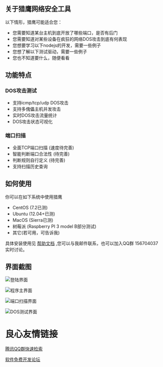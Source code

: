 ## 关于猎鹰网络安全工具
以下情形，猎鹰可能适合您：

 * 您需要知道某台主机到底开放了哪些端口，是否有后门
 * 您需要知道对某些设备在疯狂的网络DOS攻击到底有何表现
 * 您想要学习以下nodejs的开发，需要一些例子
 * 您想了解以下测试驱动，需要一些例子
 * 您也不知道要什么，随便看看


## 功能特点
### DOS攻击测试
 * 支持icmp/tcp/udp DOS攻击
 * 支持多傀儡主机并发攻击
 * 实时DOS攻击流量统计
 * DOS攻击状态可视化
### 端口扫描
 * 全面TCP端口扫描 (速度待完善)
 * 智能判断端口合法性 (待完善)
 * 判断规则自行定义 (待完善)
 * 支持扫描历史查询

## 如何使用
你可以在如下系统中使用猎鹰

 * CentOS (7.2已测)
 * Ubuntu (12.04+已测)
 * MacOS (Sierra已测)
 * 树莓派 (Raspberry PI 3 model B部分测试)
 * 其它(若可用，可告诉我)

具体安装使用见 [帮助文档](/falcon/Readme.md) ,您可以与我邮件联系，也可以加入QQ群 156704037 实时讨论。

## 界面截图
![登陆界面](/screen-shot-1.png)

![程序主界面](/screen-shot-4.png)

![端口扫描界面](/screen-shot-2.png)

![DOS测试界面](/screen-shot-3.png)


 # 良心友情链接

[腾讯QQ群快速检索](http://u.720life.cn/s/8cf73f7c)

[软件免费开发论坛](http://u.720life.cn/s/bbb01dc0)